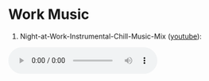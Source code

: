 # Work Music

1. Night-at-Work-Instrumental-Chill-Music-Mix ([youtube](https://www.youtube.com/watch?v=n9Y2Eb4BaSg)):

<audio src="https://github.com/sahilrajput03/scripts-media/raw/main/Night-at-Work-Instrumental-Chill-Music-Mix.opus" controls />

<!-- Below script works too. -->
<!-- <script>
  alert('hello world!')
</script> -->

